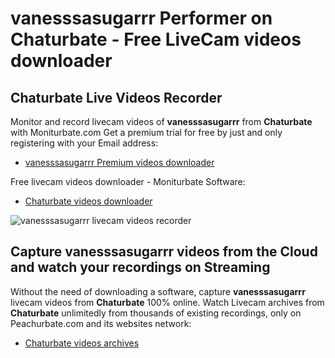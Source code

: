 # vanesssasugarrr Performer on Chaturbate - Free LiveCam videos downloader

## Chaturbate Live Videos Recorder

Monitor and record livecam videos of **vanesssasugarrr** from **Chaturbate** with Moniturbate.com
Get a premium trial for free by just and only registering with your Email address:
* [vanesssasugarrr Premium videos downloader](https://moniturbate.com/request-demo-licence-key.html)

Free livecam videos downloader - Moniturbate Software:
* [Chaturbate videos downloader](https://moniturbate.com/moniturbate-download-software.html)

![vanesssasugarrr livecam videos recorder](https://peachurnet.com/templates/moniturbate-software.png)


## Capture vanesssasugarrr videos from the Cloud and watch your recordings on Streaming

Without the need of downloading a software, capture **vanesssasugarrr** livecam videos from **Chaturbate** 100% online.
Watch Livecam archives from **Chaturbate** unlimitedly from thousands of existing recordings, only on Peachurbate.com and its websites network:
* [Chaturbate videos archives](https://peachurnet.com/)